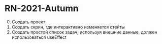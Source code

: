 # RN-2021-Autumn
0. Создать проект
1. Создать скрин, где интерактивно изменяется стейты
2. Создать простой список задач, используя внешние данные, должен использоваться useEffect

